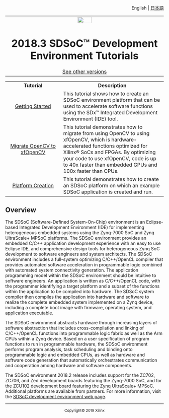 <p align="right">
<a>English</a> | <a href="/docs-jp/README.md">日本語</a>
</p>
<table width="100%">
  <tr width="100%">
    <td align="center"><img src="https://www.xilinx.com/content/dam/xilinx/imgs/press/media-kits/corporate/xilinx-logo.png" width="30%"/><h1>2018.3 SDSoC™ Development Environment Tutorials</h1>
    <a href="https://github.com/Xilinx/SDSoC-Tutorials/branches/all">See other versions</a>
    </td>
 </tr>
 </table>

 <table style="width:100%">
 <tr>
 <td width="35%" align="center"><b>Tutorial</b>
 <td width="65%" align="center"><b>Description</b>
 </tr>
 <tr>
 <td align="center"><a href="./getting-started-tutorial/README.md">Getting Started</a></td>
 <td>This tutorial shows how to create an SDSoC environment platform that can be used to accelerate software functions using the SDx™ Integrated Development Environment (IDE) tool.</td>
 </tr>
 <tr>
 <td align="center"><a href="./opencv-to-xfopencv-migration-tutorial/README.md">Migrate OpenCV to xfOpenCV</a></td>
 <td>This tutorial demonstrates how to migrate from using OpenCV to using xfOpenCV, which is hardware-accelerated functions optimized for Xilinx® SoCs and FPGAs. By optimizing your code to use xfOpenCV, code is up to 40x faster than embedded GPUs and 100x faster than CPUs.</td>
 </tr>
  <tr>
 <td align="center"><a href="./platform-creation-tutorial/README.md">Platform Creation</a></td>
 <td>This tutorial demonstrates how to create an SDSoC platform on which an example SDSoC application is created and run.</td>
 </tr>
   </table>

## Overview

The SDSoC (Software-Defined System-On-Chip) environment is an Eclipse-based Integrated Development Environment (IDE) for implementing heterogeneous embedded systems using the Zynq-7000 SoC and Zynq UltraScale+ MPSoC platforms. The SDSoC environment provides an embedded C/C++ application development experience with an easy to use Eclipse IDE, and comprehensive design tools for heterogeneous Zynq SoC development to software engineers and system architects. The SDSoC environment includes a full-system optimizing C/C++/OpenCL compiler that provides automated software acceleration in programmable logic combined with automated system connectivity generation. The application programming model within the SDSoC environment should be intuitive to software engineers. An application is written as C/C++/OpenCL code, with the programmer identifying a target platform and a subset of the functions within the application to be compiled into hardware. The SDSoC system compiler then compiles the application into hardware and software to realize the complete embedded system implemented on a Zynq device, including a complete boot image with firmware, operating system, and application executable.

The SDSoC environment abstracts hardware through increasing layers of software abstraction that includes cross-compilation and linking of C/C++/OpenCL functions into programmable logic fabric as well as the Arm CPUs within a Zynq device. Based on a user specification of program functions to run in programmable hardware, the SDSoC environment performs program analysis, task scheduling and binding onto programmable logic and embedded CPUs, as well as hardware and software code generation that automatically orchestrates communication and cooperation among hardware and software components.  

The SDSoC environment 2018.2 release includes support for the ZC702, ZC706, and Zed development boards featuring the Zynq-7000 SoC, and for the ZCU102 development board featuring the Zynq UltraScale+ MPSoC. Additional platforms are available from partners. For more information, visit the [SDSoC development environment web page](https://www.xilinx.com/products/design-tools/software-zone/sdsoc.md).

<hr/>
<p align="center"><sup>Copyright&copy; 2019 Xilinx</sup></p>
